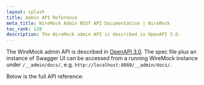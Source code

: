 ```yaml
---
layout: splash
title: Admin API Reference
meta_title: WireMock Admin REST API Documentation | WireMock
toc_rank: 120
description: The WireMock admin API is described in OpenAPI 3.0.
---
```


The WireMock admin API is described in [OpenAPI 3.0](https://github.com/OAI/OpenAPI-Specification/blob/master/versions/3.0.0.md). The spec file plus an instance of Swagger UI can be accessed from a running WireMock instance under `/__admin/docs/`, e.g. `http://localhost:8080/__admin/docs/`.

Below is the full API reference:

<redoc hide-hostname="true" path-in-middle-panel="true" spec-url="{{ '/assets/js/wiremock-admin-api.json' | absolute_url }}"></redoc>

<script src="{{ '/assets/js/redoc.standalone.js' | absolute_url }}"></script>
